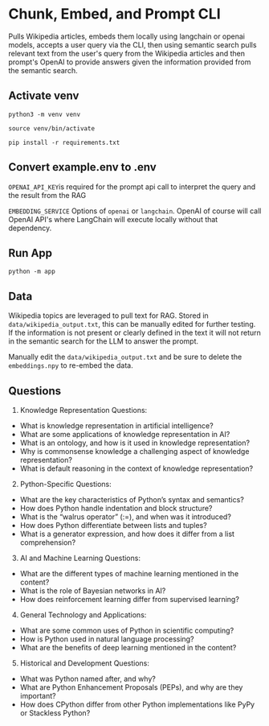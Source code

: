 # Chunk, Embed, and Prompt CLI

Pulls Wikipedia articles, embeds them locally using langchain or openai models, accepts a user query via the CLI, then using semantic search pulls relevant text from the user's query from the Wikipedia articles and then prompt's OpenAI to provide answers given the information provided from the semantic search.

## Activate venv

```python3 -m venv venv```

```source venv/bin/activate```

```pip install -r requirements.txt```

## Convert example.env to .env

`OPENAI_API_KEY`is required for the prompt api call to interpret the query and the result from the RAG

`EMBEDDING_SERVICE` Options of `openai` or `langchain`. OpenAI of course will call OpenAI API's where LangChain will execute locally without that dependency.

## Run App

```python -m app```

## Data

Wikipedia topics are leveraged to pull text for RAG. Stored in `data/wikipedia_output.txt`, this can be manually edited for further testing. If the information is not present or clearly defined in the text it will not return in the semantic search for the LLM to answer the prompt.

Manually edit the `data/wikipedia_output.txt` and be sure to delete the `embeddings.npy` to re-embed the data.

## Questions

1. Knowledge Representation Questions:
- What is knowledge representation in artificial intelligence?
- What are some applications of knowledge representation in AI?
- What is an ontology, and how is it used in knowledge representation?
- Why is commonsense knowledge a challenging aspect of knowledge representation?
- What is default reasoning in the context of knowledge representation?
2. Python-Specific Questions:
- What are the key characteristics of Python’s syntax and semantics?
- How does Python handle indentation and block structure?
- What is the “walrus operator” (:=), and when was it introduced?
- How does Python differentiate between lists and tuples?
- What is a generator expression, and how does it differ from a list comprehension?
3. AI and Machine Learning Questions:
- What are the different types of machine learning mentioned in the content?
- What is the role of Bayesian networks in AI?
- How does reinforcement learning differ from supervised learning?
4. General Technology and Applications:
- What are some common uses of Python in scientific computing?
- How is Python used in natural language processing?
- What are the benefits of deep learning mentioned in the content?
5. Historical and Development Questions:
- What was Python named after, and why?
- What are Python Enhancement Proposals (PEPs), and why are they important?
- How does CPython differ from other Python implementations like PyPy or Stackless Python?